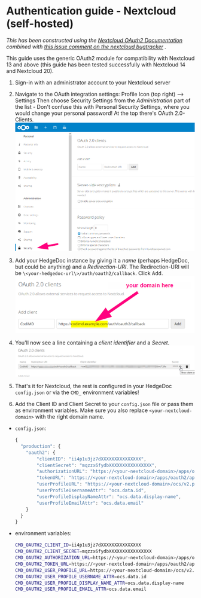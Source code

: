 # Authentication guide - Nextcloud (self-hosted)

*This has been constructed using
the [Nextcloud OAuth2 Documentation](https://docs.nextcloud.com/server/14/admin_manual/configuration_server/oauth2.html?highlight=oauth2)
combined
with [this issue comment on the nextcloud bugtracker](https://github.com/nextcloud/server/issues/5694#issuecomment-314761326)
.*

This guide uses the generic OAuth2 module for compatibility with Nextcloud 13 and above (this guide has been tested
successfully with Nextcloud 14 and Nextcloud 20).

1. Sign-in with an administrator account to your Nextcloud server

2. Navigate to the OAuth integration settings: Profile Icon (top right) --> Settings
   Then choose Security Settings from the *Administration* part of the list - Don't confuse this with Personal Security Settings, where you would change your personal password!
   At the top there's OAuth 2.0-Clients.  
   ![Where to find OAuth2 in Nextcloud](../../images/auth/nextcloud-oauth2-1-settings.png)

3. Add your HedgeDoc instance by giving it a *name* (perhaps HedgeDoc, but could be anything) and a *Redirection-URI*. The Redirection-URI will be `\<your-hedgedoc-url\>/auth/oauth2/callback`. Click <kbd>Add</kbd>.  
   ![Adding a client to Nextcloud](../../images/auth/nextcloud-oauth2-2-client-add.png)


4. You'll now see a line containing a *client identifier* and a *Secret*.
   ![Successfully added OAuth2-client](../../images/auth/nextcloud-oauth2-3-clientid-secret.png)

5. That's it for Nextcloud, the rest is configured in your HedgeDoc `config.json` or via the `CMD_` environment
   variables!

6. Add the Client ID and Client Secret to your `config.json` file or pass them as environment variables. Make sure you
   also replace `<your-nextcloud-domain>` with the right domain name.
  - `config.json`:

    ```javascript
    {
      "production": {
        "oauth2": {
            "clientID": "ii4p1u3jz7dXXXXXXXXXXXXXXX",
            "clientSecret": "mqzzx6fydbXXXXXXXXXXXXXXXX",
            "authorizationURL": "https://<your-nextcloud-domain>/apps/oauth2/authorize",
            "tokenURL": "https://<your-nextcloud-domain>/apps/oauth2/api/v1/token",
            "userProfileURL": "https://<your-nextcloud-domain>/ocs/v2.php/cloud/user?format=json",
            "userProfileUsernameAttr": "ocs.data.id",
            "userProfileDisplayNameAttr": "ocs.data.display-name",
            "userProfileEmailAttr": "ocs.data.email"
        }
      }
    }
    ```

  - environment variables:

    ```sh
    CMD_OAUTH2_CLIENT_ID=ii4p1u3jz7dXXXXXXXXXXXXXXX
    CMD_OAUTH2_CLIENT_SECRET=mqzzx6fydbXXXXXXXXXXXXXXXX
    CMD_OAUTH2_AUTHORIZATION_URL=https://<your-nextcloud-domain>/apps/oauth2/authorize
    CMD_OAUTH2_TOKEN_URL=https://<your-nextcloud-domain>/apps/oauth2/api/v1/token
    CMD_OAUTH2_USER_PROFILE_URL=https://<your-nextcloud-domain>/ocs/v2.php/cloud/user?format=json
    CMD_OAUTH2_USER_PROFILE_USERNAME_ATTR=ocs.data.id
    CMD_OAUTH2_USER_PROFILE_DISPLAY_NAME_ATTR=ocs.data.display-name
    CMD_OAUTH2_USER_PROFILE_EMAIL_ATTR=ocs.data.email
    ```
